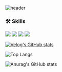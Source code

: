 ![header](https://capsule-render.vercel.app/api?type=Waving&text=Mingyeong👋&fontSize=40)

<h3>🛠 Skills </h3>
  <img src="https://img.shields.io/badge/JavaScript-F7DF1E?style=flat-square&logo=JavaScript&logoColor=white"/>
  <img src="https://img.shields.io/badge/HTML5-E34F26?style=flat-square&logo=HTML5&logoColor=white"/>
  <img src="https://img.shields.io/badge/CSS3-1572B6?style=flat-square&logo=CSS3&logoColor=white"/>
  <img src="https://img.shields.io/badge/React-61DAFB?style=flat-square&logo=React&logoColor=white"/>
  
[![Velog's GitHub stats](https://velog-readme-stats.vercel.app/api/badge?name=m_ngyeong)](https://velog.io/@m_ngyeong) 

![Top Langs](https://github-readme-stats.vercel.app/api/top-langs/?username=Kim-Mingyeong&layout=compact)

![Anurag's GitHub stats](https://github-readme-stats.vercel.app/api?username=Kim-Mingyeong&show_icons=true&theme=transparent)


<!--
**Kim-Mingyeong/Kim-Mingyeong** is a ✨ _special_ ✨ repository because its `README.md` (this file) appears on your GitHub profile.

Here are some ideas to get you started:

- 🔭 I’m currently working on ...
- 🌱 I’m currently learning ...
- 👯 I’m looking to collaborate on ...
- 🤔 I’m looking for help with ...
- 💬 Ask me about ...
- 📫 How to reach me: ...
- 😄 Pronouns: ...
- ⚡ Fun fact: ...
-->
